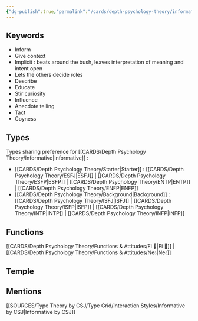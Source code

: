 ```yaml
---
{"dg-publish":true,"permalink":"/cards/depth-psychology-theory/informative/","noteIcon":"","created":"2023-01-01T13:12:17.828+01:00","updated":"2023-04-10T21:33:38.352+02:00"}
---
```



## Keywords
- Inform
- Give context
- Implicit : beats around the bush, leaves interpretation of meaning and intent open
- Lets the others decide roles
- Describe
- Educate
- Stir curiosity
- Influence
- Anecdote telling 
- Tact
- Coyness

## Types 
Types sharing preference for [[CARDS/Depth Psychology Theory/Informative\|Informative]] : 
- [[CARDS/Depth Psychology Theory/Starter\|Starter]] : [[CARDS/Depth Psychology Theory/ESFJ\|ESFJ]] | [[CARDS/Depth Psychology Theory/ESFP\|ESFP]] | [[CARDS/Depth Psychology Theory/ENTP\|ENTP]] | [[CARDS/Depth Psychology Theory/ENFP\|ENFP]] 
- [[CARDS/Depth Psychology Theory/Background\|Background]] : [[CARDS/Depth Psychology Theory/ISFJ\|ISFJ]] | [[CARDS/Depth Psychology Theory/ISFP\|ISFP]] | [[CARDS/Depth Psychology Theory/INTP\|INTP]] | [[CARDS/Depth Psychology Theory/INFP\|INFP]] 

## Functions 
[[CARDS/Depth Psychology Theory/Functions & Attitudes/Fi 🔱\|Fi 🔱]] | [[CARDS/Depth Psychology Theory/Functions & Attitudes/Ne💧\|Ne💧]]

## Temple 


## Mentions
[[SOURCES/Type Theory by CSJ/Type Grid/Interaction Styles/Informative by CSJ\|Informative by CSJ]]

